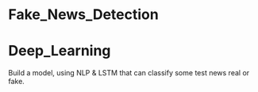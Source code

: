 # Fake_News_Detection
# Deep_Learning

Build a model, using NLP & LSTM that can classify some test news real or fake.
